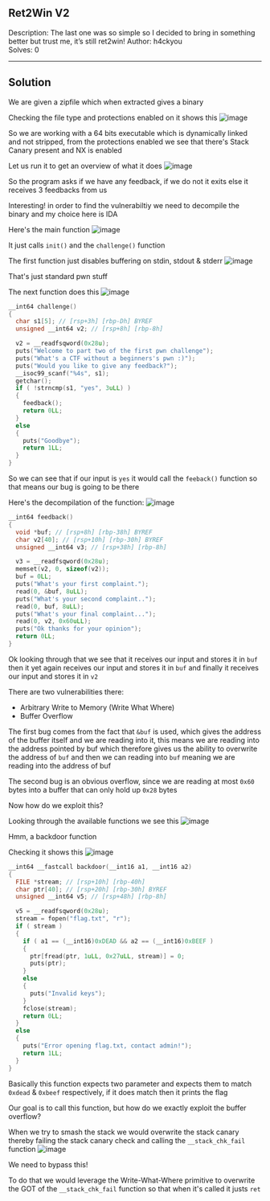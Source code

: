 ## Ret2Win V2

Description: The last one was so simple so I decided to bring in something better but trust me, it’s still ret2win!
Author: h4ckyou<br>
Solves: 0

---
Solution
---

We are given a zipfile which when extracted gives a binary

Checking the file type and protections enabled on it shows this
![image](https://github.com/user-attachments/assets/2db95a41-2813-479c-b7d2-43d72b4e6996)

So we are working with a 64 bits executable which is dynamically linked and not stripped, from the protections enabled we see that there's Stack Canary present and NX is enabled

Let us run it to get an overview of what it does
![image](https://github.com/user-attachments/assets/779cadb5-7269-4277-b93b-9e4adf1c3650)

So the program asks if we have any feedback, if we do not it exits else it receives 3 feedbacks from us

Interesting! in order to find the vulnerabiltiy we need to decompile the binary and my choice here is IDA

Here's the main function
![image](https://github.com/user-attachments/assets/82d757f3-4df4-4069-ae0d-b29e47263bfe)

It just calls `init()` and the `challenge()` function

The first function just disables buffering on stdin, stdout & stderr
![image](https://github.com/user-attachments/assets/605b401d-fa23-4412-8305-8c5a11aa16e5)

That's just standard pwn stuff

The next function does this
![image](https://github.com/user-attachments/assets/9c15803f-2369-4703-97c3-a5c8858e47c3)

```c
__int64 challenge()
{
  char s1[5]; // [rsp+3h] [rbp-Dh] BYREF
  unsigned __int64 v2; // [rsp+8h] [rbp-8h]

  v2 = __readfsqword(0x28u);
  puts("Welcome to part two of the first pwn challenge");
  puts("What's a CTF without a beginners's pwn :)");
  puts("Would you like to give any feedback?");
  __isoc99_scanf("%4s", s1);
  getchar();
  if ( !strncmp(s1, "yes", 3uLL) )
  {
    feedback();
    return 0LL;
  }
  else
  {
    puts("Goodbye");
    return 1LL;
  }
}
```

So we can see that if our input is `yes` it would call the `feeback()` function so that means our bug is going to be there

Here's the decompilation of the function:
![image](https://github.com/user-attachments/assets/d7a66526-44bf-472a-82bc-3e3eef36e544)

```c
__int64 feedback()
{
  void *buf; // [rsp+8h] [rbp-38h] BYREF
  char v2[40]; // [rsp+10h] [rbp-30h] BYREF
  unsigned __int64 v3; // [rsp+38h] [rbp-8h]

  v3 = __readfsqword(0x28u);
  memset(v2, 0, sizeof(v2));
  buf = 0LL;
  puts("What's your first complaint.");
  read(0, &buf, 8uLL);
  puts("What's your second complaint..");
  read(0, buf, 8uLL);
  puts("What's your final complaint...");
  read(0, v2, 0x60uLL);
  puts("Ok thanks for your opinion");
  return 0LL;
}
```

Ok looking through that we see that it receives our input and stores it in `buf` then it yet again receives our input and stores it in `buf` and finally it receives our input and stores it in `v2`

There are two vulnerabilities there:
- Arbitrary Write to Memory (Write What Where)
- Buffer Overflow

The first bug comes from the fact that `&buf` is used, which gives the address of the buffer itself and we are reading into it, this means we are reading into the address pointed by buf which therefore gives us the ability to overwrite the address of `buf` and then we can reading into `buf` meaning we are reading into the address of buf

The second bug is an obvious overflow, since we are reading at most `0x60` bytes into a buffer that can only hold up `0x28` bytes

Now how do we exploit this?

Looking through the available functions we see this
![image](https://github.com/user-attachments/assets/6e55efe4-1566-4795-a549-0dc1cf54726f)

Hmm, a backdoor function

Checking it shows this
![image](https://github.com/user-attachments/assets/2487856b-1cf2-483a-9e95-09ed44012b21)

```c
__int64 __fastcall backdoor(__int16 a1, __int16 a2)
{
  FILE *stream; // [rsp+10h] [rbp-40h]
  char ptr[40]; // [rsp+20h] [rbp-30h] BYREF
  unsigned __int64 v5; // [rsp+48h] [rbp-8h]

  v5 = __readfsqword(0x28u);
  stream = fopen("flag.txt", "r");
  if ( stream )
  {
    if ( a1 == (__int16)0xDEAD && a2 == (__int16)0xBEEF )
    {
      ptr[fread(ptr, 1uLL, 0x27uLL, stream)] = 0;
      puts(ptr);
    }
    else
    {
      puts("Invalid keys");
    }
    fclose(stream);
    return 0LL;
  }
  else
  {
    puts("Error opening flag.txt, contact admin!");
    return 1LL;
  }
}
```

Basically this function expects two parameter and expects them to match `0xdead` & `0xbeef` respectively, if it does match then it prints the flag

Our goal is to call this function, but how do we exactly exploit the buffer overflow?

When we try to smash the stack we would overwrite the stack canary thereby failing the stack canary check and calling the `__stack_chk_fail` function
![image](https://github.com/user-attachments/assets/66ae42c7-6444-4c36-906f-7887025210b4)

We need to bypass this!

To do that we would leverage the Write-What-Where primitive to overwrite the GOT of the `__stack_chk_fail` function so that when it's called it justs `ret`
















